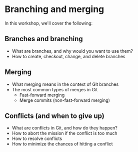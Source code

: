 # Branching and merging

In this workshop, we'll cover the following:

## Branches and branching

* What are branches, and why would you want to use them?
* How to create, checkout, change, and delete branches

## Merging

* What merging means in the context of Git branches
* The most common types of merges in Git
  * Fast-forward merging
  * Merge commits (non-fast-forward merging)

## Conflicts (and when to give up)

* What are conflicts in Git, and how do they happen?
* How to abort the mission if the conflict is too much
* How to resolve conflicts
* How to minimize the chances of hitting a conflict
